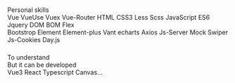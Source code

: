 ### 
Personal skills    
Vue VueUse Vuex  Vue-Router
HTML CSS3 Less Scss JavaScript ES6
Jquery DOM BOM  Flex  
Bootstrop Element Element-plus Vant echarts
Axios Js-Server Mock Swiper Js-Cookies Day.js
###
To understand  
But it can be developed  
Vue3 React Typescript Canvas...

